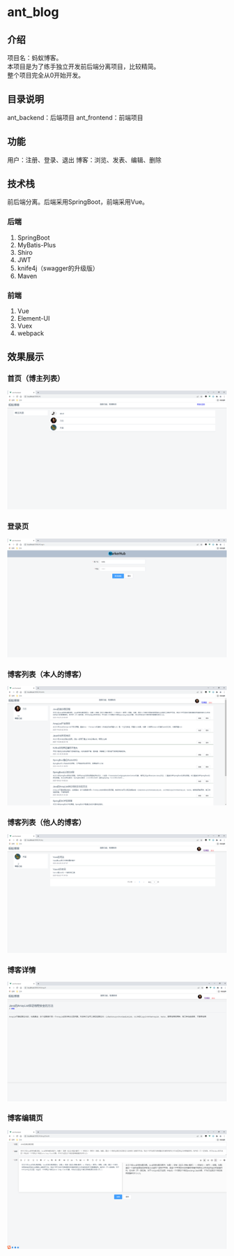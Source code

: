# ant_blog

## 介绍
项目名：蚂蚁博客。   
本项目是为了练手独立开发前后端分离项目，比较精简。   
整个项目完全从0开始开发。

## 目录说明
ant_backend：后端项目
ant_frontend：前端项目

## 功能
用户：注册、登录、退出
博客：浏览、发表、编辑、删除

## 技术栈
前后端分离。后端采用SpringBoot，前端采用Vue。

### 后端

1. SpringBoot
2. MyBatis-Plus
3. Shiro
4. JWT
5. knife4j（swagger的升级版）
6. Maven


### 前端

1. Vue
2. Element-UI
3. Vuex
4. webpack

## 效果展示
### 首页（博主列表）
![输入图片说明](%E6%95%88%E6%9E%9C%E5%9B%BE/%E9%A6%96%E9%A1%B5.png)

### 登录页
![输入图片说明](%E6%95%88%E6%9E%9C%E5%9B%BE/%E7%99%BB%E5%BD%95%E9%A1%B5.png)

### 博客列表（本人的博客）
![输入图片说明](%E6%95%88%E6%9E%9C%E5%9B%BE/%E5%8D%9A%E5%AE%A2%E5%88%97%E8%A1%A8%EF%BC%88%E6%9C%AC%E4%BA%BA%E7%9A%84%EF%BC%89.png)

### 博客列表（他人的博客）
![输入图片说明](%E6%95%88%E6%9E%9C%E5%9B%BE/%E5%8D%9A%E5%AE%A2%E5%88%97%E8%A1%A8%EF%BC%88%E4%BB%96%E4%BA%BA%E7%9A%84%EF%BC%89.png)

### 博客详情

![输入图片说明](%E6%95%88%E6%9E%9C%E5%9B%BE/%E5%8D%9A%E5%AE%A2%E8%AF%A6%E6%83%85.png)

### 博客编辑页

![输入图片说明](%E6%95%88%E6%9E%9C%E5%9B%BE/%E5%8D%9A%E5%AE%A2%E7%BC%96%E8%BE%91.png)



